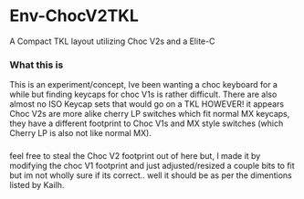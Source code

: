 # Env-ChocV2TKL
A Compact TKL layout utilizing Choc V2s and a Elite-C

### What this is
This is an experiment/concept, Ive been wanting a choc keyboard for a while but finding keycaps for choc V1s is rather difficult. There are also almost no ISO Keycap sets that would go on a TKL HOWEVER! it appears Choc V2s are more alike cherry LP switches which fit normal MX keycaps, they have a different footprint to Choc V1s and MX style switches (which Cherry LP is also not like normal MX).

###
feel free to steal the Choc V2 footprint out of here but, I made it by modifying the choc V1 footprint and just adjusted/resized a couple bits to fit but im not wholly sure if its correct.. well it should be as per the dimentions listed by Kailh.
